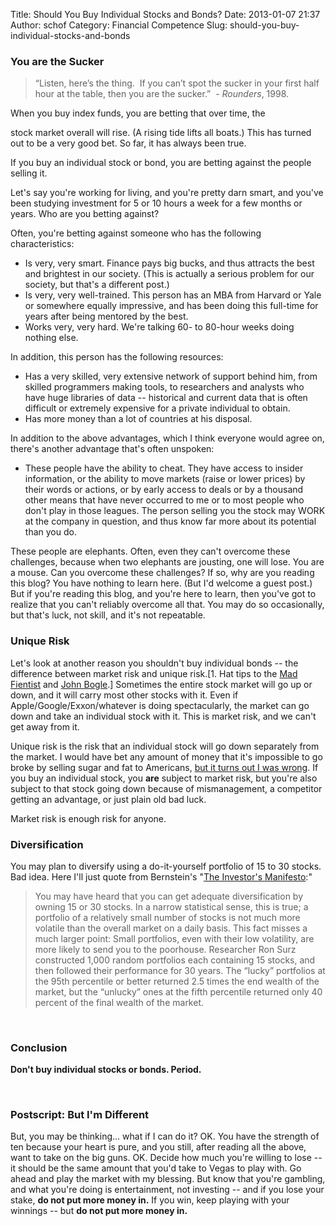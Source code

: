 Title: Should You Buy Individual Stocks and Bonds?
Date: 2013-01-07 21:37
Author: schof
Category: Financial Competence
Slug: should-you-buy-individual-stocks-and-bonds

### You are the Sucker

> “Listen, here’s the thing.  If you can’t spot the sucker in your first
> half hour at the table, then you are the sucker.”  - *Rounders*, 1998.

<!--more-->When you buy index funds, you are betting that over time, the
stock market overall will rise. (A rising tide lifts all boats.) This
has turned out to be a very good bet. So far, it has always been true.

If you buy an individual stock or bond, you are betting against the
people selling it.

Let's say you're working for living, and you're pretty darn smart, and
you've been studying investment for 5 or 10 hours a week for a few
months or years. Who are you betting against?

Often, you're betting against someone who has the following
characteristics:

-   <span style="line-height: 13px;" data-mce-mark="1">Is very, very
    smart. Finance pays big bucks, and thus attracts the best and
    brightest in our society. (This is actually a serious problem for
    our society, but that's a different post.)</span>
-   Is very, very well-trained. This person has an MBA from Harvard or
    Yale or somewhere equally impressive, and has been doing this
    full-time for years after being mentored by the best.
-   Works very, very hard. We're talking 60- to 80-hour weeks doing
    nothing else.

In addition, this person has the following resources:

-   Has a very skilled, very extensive network of support behind him,
    from skilled programmers making tools, to researchers
    and analysts who have huge libraries of data -- historical and
    current data that is often difficult or extremely expensive for a
    private individual to obtain.
-   Has more money than a lot of countries at his disposal.

In addition to the above advantages, which I think everyone would agree
on, there's another advantage that's often unspoken:

-   These people have the ability to cheat. They have access to insider
    information, or the ability to move markets (raise or lower prices)
    by their words or actions, or by early access to deals or by a
    thousand other means that have never occurred to me or to most
    people who don't play in those leagues. The person selling you the
    stock may WORK at the company in question, and thus know far more
    about its potential than you do.

These people are elephants. Often, even they can't overcome these
challenges, because when two elephants are jousting, one will lose. You
are a mouse. Can you overcome these challenges? If so, why are you
reading this blog? You have nothing to learn here. (But I'd welcome a
guest post.) But if you're reading this blog, and you're here to learn,
then you've got to realize that you can't reliably overcome all that.
You may do so occasionally, but that's luck, not skill, and it's not
repeatable.

### Unique Risk

Let's look at another reason you shouldn't buy individual bonds -- the
difference between market risk and unique risk.[1. Hat tips to the [Mad
Fientist](http://www.madfientist.com/unique-risk-market-portfolio/) and
[John Bogle](http://www.wealthtrack.com/previous_11-16-2012.php).]
Sometimes the entire stock market will go up or down, and it will carry
most other stocks with it. Even if Apple/Google/Exxon/whatever is doing
spectacularly, the market can go down and take an individual stock with
it. This is market risk, and we can't get away from it.

Unique risk is the risk that an individual stock will go down separately
from the market. I would have bet any amount of money that it's
impossible to go broke by selling sugar and fat to Americans, [but it
turns out I was
wrong](http://articles.chicagotribune.com/2012-11-17/business/chi-hostess-brands-seeks-court-permission-to-liquidate-20121116_1_hostess-brands-gregory-rayburn-madison-zingers).
If you buy an individual stock, you **are** subject to market risk, but
you're also subject to that stock going down because of mismanagement, a
competitor getting an advantage, or just plain old bad luck.

Market risk is enough risk for anyone.

### Diversification

You may plan to diversify using a do-it-yourself portfolio of 15 to 30
stocks. Bad idea. Here I'll just quote from Bernstein's "[The Investor's
Manifesto](http://schof.org/2012/12/30/the-investors-manifesto-by-william-j-bernstein/ "“The Investor’s Manifesto” by William J. Bernstein"):"

> You may have heard that you can get adequate diversification by owning
> 15 or 30 stocks. In a narrow statistical sense, this is true; a
> portfolio of a relatively small number of stocks is not much more
> volatile than the overall market on a daily basis. This fact misses a
> much larger point: Small portfolios, even with their low volatility,
> are more likely to send you to the poorhouse. Researcher Ron Surz
> constructed 1,000 random portfolios each containing 15 stocks, and
> then followed their performance for 30 years. The “lucky” portfolios
> at the 95th percentile or better returned 2.5 times the end wealth of
> the market, but the “unlucky” ones at the fifth percentile returned
> only 40 percent of the final wealth of the market.

 

### Conclusion

**Don't buy individual stocks or bonds. Period.**

 

### Postscript: But I'm Different

But, you may be thinking... what if I can do it? OK. You have the
strength of ten because your heart is pure, and you still, after reading
all the above, want to take on the big guns. OK. Decide how much you're
willing to lose -- it should be the same amount that you'd take to Vegas
to play with. Go ahead and play the market with my blessing. But know
that you're gambling, and what you're doing is entertainment, not
investing -- and if you lose your stake, **do not put more money in.**
If you win, keep playing with your winnings -- but **do not put more
money in.**


